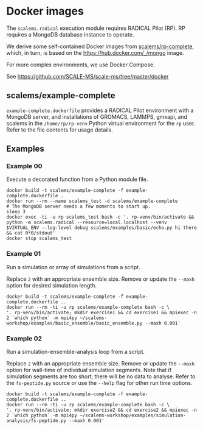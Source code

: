 # Docker images

The `scalems.radical` execution module requires RADICAL Pilot (RP). RP requires
a MongoDB database instance to operate.

We derive some self-contained Docker images from
[scalems/rp-complete](https://hub.docker.com/r/scalems/rp-complete),
which, in turn, is based on the https://hub.docker.com/_/mongo image.

For more complex environments, we use Docker Compose.

See https://github.com/SCALE-MS/scale-ms/tree/master/docker

## scalems/example-complete

`example-complete.dockerfile` provides a RADICAL Pilot environment with a MongoDB server,
and installations of GROMACS, LAMMPS, gmxapi, and scalems in the `/home/rp/rp-venv`
Python virtual environment for the `rp` user.
Refer to the file contents for usage details.

## Examples

### Example 00

Execute a decorated function from a Python module file.

```shell
docker build -t scalems/example-complete -f example-complete.dockerfile .
docker run --rm --name scalems_test -d scalems/example-complete
# The MongoDB server needs a few moments to start up.
sleep 3
docker exec -ti -u rp scalems_test bash -c '. rp-venv/bin/activate && python -m scalems.radical --resource=local.localhost --venv $VIRTUAL_ENV --log-level debug scalems/examples/basic/echo.py hi there && cat 0*0/stdout'
docker stop scalems_test
```

### Example 01

Run a simulation or array of simulations from a script.

Replace `2` with an appropriate ensemble size. Remove or update the `--maxh` option for desired simulation length.

```shell
docker build -t scalems/example-complete -f example-complete.dockerfile ..
docker run --rm -ti -u rp scalems/example-complete bash -c \
'. rp-venv/bin/activate; mkdir exercise1 && cd exercise1 && mpiexec -n 2 `which python` -m mpi4py ~/scalems-workshop/examples/basic_ensemble/basic_ensemble.py --maxh 0.001'
```

### Example 02

Run a simulation-ensemble-analysis loop from a script.

Replace `2` with an appropriate ensemble size. Remove or update the `--maxh` option for wall-time of individual simulation segments.
Note that if simulation segments are too short, there will be no data to analyse.
Refer to the `fs-peptide.py` source or use the `--help` flag
for other run time options.

```shell
docker build -t scalems/example-complete -f example-complete.dockerfile ..
docker run --rm -ti -u rp scalems/example-complete bash -c \
'. rp-venv/bin/activate; mkdir exercise2 && cd exercise2 && mpiexec -n 2 `which python` -m mpi4py ~/scalems-workshop/examples/simulation-analysis/fs-peptide.py --maxh 0.001'
```
